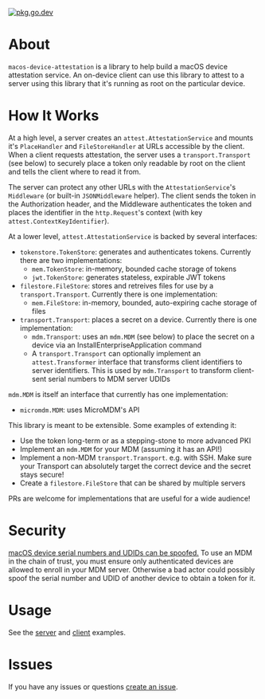 [![pkg.go.dev](https://img.shields.io/badge/go.dev-reference-007d9c?logo=go&logoColor=white&style=flat-square)](https://pkg.go.dev/github.com/korylprince/macos-device-attestation)

# About

`macos-device-attestation` is a library to help build a macOS device attestation service. An on-device client can use this library to attest to a server using this library that it's running as root on the particular device.

# How It Works

At a high level, a server creates an `attest.AttestationService` and mounts it's `PlaceHandler` and `FileStoreHandler` at URLs accessible by the client. When a client requests attestation, the server uses a `transport.Transport` (see below) to securely place a token only readable by root on the client and tells the client where to read it from.

The server can protect any other URLs with the `AttestationService`'s `Middleware` (or built-in `JSONMiddleware` helper). The client sends the token in the Authorization header, and the Middleware authenticates the token and places the identifier in the `http.Request`'s context (with key `attest.ContextKeyIdentifier`).

At a lower level, `attest.AttestationService` is backed by several interfaces:

* `tokenstore.TokenStore`: generates and authenticates tokens. Currently there are two implementations:
  * `mem.TokenStore`: in-memory, bounded cache storage of tokens
  * `jwt.TokenStore`: generates stateless, expirable JWT tokens
* `filestore.FileStore`: stores and retreives files for use by a `transport.Transport`. Currently there is one implementation:
  * `mem.FileStore`: in-memory, bounded, auto-expiring cache storage of files
* `transport.Transport`: places a secret on a device. Currently there is one implementation:
  * `mdm.Transport`: uses an `mdm.MDM` (see below) to place the secret on a device via an InstallEnterpriseApplication command
  * A `transport.Transport` can optionally implement an `attest.Transformer` interface that transforms client identifiers to server identifiers. This is used by `mdm.Transport` to transform client-sent serial numbers to MDM server UDIDs

`mdm.MDM` is itself an interface that currently has one implementation:
* `micromdm.MDM`: uses MicroMDM's API

This library is meant to be extensible. Some examples of extending it:

* Use the token long-term or as a stepping-stone to more advanced PKI
* Implement an `mdm.MDM` for your MDM (assuming it has an API!)
* Implement a non-MDM `transport.Transport`. e.g. with SSH. Make sure your Transport can absolutely target the correct device and the secret stays secure!
* Create a `filestore.FileStore` that can be shared by multiple servers

PRs are welcome for implementations that are useful for a wide audience!

# Security

[macOS device serial numbers and UDIDs can be spoofed.](https://duo.com/labs/research/mdm-me-maybe) To use an MDM in the chain of trust, you must ensure only authenticated devices are allowed to enroll in your MDM server. Otherwise a bad actor could possibly spoof the serial number and UDID of another device to obtain a token for it.

# Usage

See the [server](./examples/server/server.go) and [client](./examples/client/client.go) examples.

# Issues

If you have any issues or questions [create an issue](https://github.com/korylprince/macos-device-attestation/issues).
